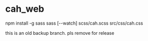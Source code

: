 # cah_web

npm install -g sass
sass [--watch] scss/cah.scss src/css/cah.css


this is an old backup branch. pls remove for release